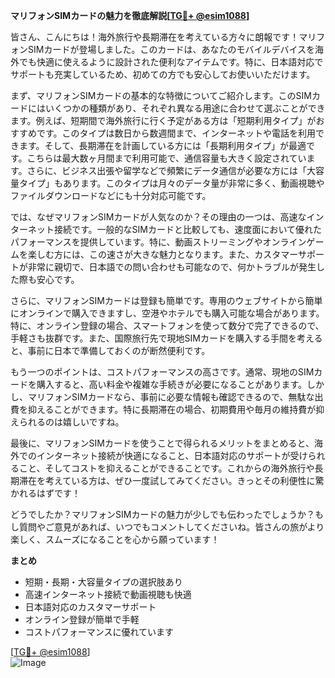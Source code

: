 **マリフォンSIMカードの魅力を徹底解説[[TG💪+ @esim1088](https://t.me/s/esim1088)]**

皆さん、こんにちは！海外旅行や長期滞在を考えている方々に朗報です！マリフォンSIMカードが登場しました。このカードは、あなたのモバイルデバイスを海外でも快適に使えるように設計された便利なアイテムです。特に、日本語対応でサポートも充実しているため、初めての方でも安心してお使いいただけます。

まず、マリフォンSIMカードの基本的な特徴についてご紹介します。このSIMカードにはいくつかの種類があり、それぞれ異なる用途に合わせて選ぶことができます。例えば、短期間で海外旅行に行く予定がある方は「短期利用タイプ」がおすすめです。このタイプは数日から数週間まで、インターネットや電話を利用できます。そして、長期滞在を計画している方には「長期利用タイプ」が最適です。こちらは最大数ヶ月間まで利用可能で、通信容量も大きく設定されています。さらに、ビジネス出張や留学などで頻繁にデータ通信が必要な方には「大容量タイプ」もあります。このタイプは月々のデータ量が非常に多く、動画視聴やファイルダウンロードなどにも十分対応可能です。

では、なぜマリフォンSIMカードが人気なのか？その理由の一つは、高速なインターネット接続です。一般的なSIMカードと比較しても、速度面において優れたパフォーマンスを提供しています。特に、動画ストリーミングやオンラインゲームを楽しむ方には、この速さが大きな魅力となります。また、カスタマーサポートが非常に親切で、日本語での問い合わせも可能なので、何かトラブルが発生した際も安心です。

さらに、マリフォンSIMカードは登録も簡単です。専用のウェブサイトから簡単にオンラインで購入できますし、空港やホテルでも購入可能な場合があります。特に、オンライン登録の場合、スマートフォンを使って数分で完了できるので、手軽さも抜群です。また、国際旅行先で現地SIMカードを購入する手間を考えると、事前に日本で準備しておくのが断然便利です。

もう一つのポイントは、コストパフォーマンスの高さです。通常、現地のSIMカードを購入すると、高い料金や複雑な手続きが必要になることがあります。しかし、マリフォンSIMカードなら、事前に必要な情報も確認できるので、無駄な出費を抑えることができます。特に長期滞在の場合、初期費用や毎月の維持費が抑えられるのは嬉しいですね。

最後に、マリフォンSIMカードを使うことで得られるメリットをまとめると、海外でのインターネット接続が快適になること、日本語対応のサポートが受けられること、そしてコストを抑えることができることです。これからの海外旅行や長期滞在を考えている方は、ぜひ一度試してみてください。きっとその利便性に驚かれるはずです！

どうでしたか？マリフォンSIMカードの魅力が少しでも伝わったでしょうか？もし質問やご意見があれば、いつでもコメントしてくださいね。皆さんの旅がより楽しく、スムーズになることを心から願っています！

**まとめ**
- 短期・長期・大容量タイプの選択肢あり
- 高速インターネット接続で動画視聴も快適
- 日本語対応のカスタマーサポート
- オンライン登録が簡単で手軽
- コストパフォーマンスに優れています

[[TG💪+ @esim1088](https://t.me/s/esim1088)]  
![Image](https://i.postimg.cc/Y0z9fWf4/image.png)